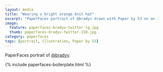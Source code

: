 ```yaml
---
layout: media
title: "Wearing a bright orange knit hat"
excerpt: "PaperFaces portrait of @bradyv drawn with Paper by 53 on an iPad."
image: 
  feature: paperfaces-bradyv-twitter-lg.jpg
  thumb: paperfaces-bradyv-twitter-150.jpg
category: paperfaces
tags: [portrait, illustration, Paper by 53]
---
```


PaperFaces portrait of [@bradyv](http://twitter.com/bradyv).

{% include paperfaces-boilerplate.html %}